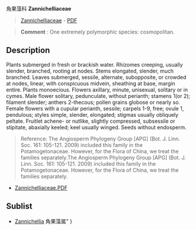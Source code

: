 角果藻科 **Zannichelliaceae**

> [Zannichelliaceae](http://www.iplant.cn/info/Zannichelliaceae?t=foc) - [PDF](http://www.iplant.cn/foc/pdf/Zannichelliaceae.pdf)


> **Comment** : 
> One extremely polymorphic species: cosmopolitan.

## Description

Plants submerged in fresh or brackish water. Rhizomes creeping, usually slender, branched, rooting at nodes. Stems elongated, slender, much branched. Leaves submerged, sessile, alternate, subopposite, or crowded at nodes, linear, with conspicuous midvein, sheathing at base, margin entire. Plants monoecious. Flowers axillary, minute, unisexual, solitary or in cymes. Male flower solitary, pedunculate, without perianth; stamens 1(or 2); filament slender; anthers 2-thecous; pollen grains globose or nearly so. Female flowers with a cupular perianth, sessile; carpels 1-9, free; ovule 1, pendulous; styles simple, slender, elongated; stigmas usually obliquely peltate. Fruitlet achene- or nutlike, slightly compressed, subsessile or stipitate, abaxially keeled; keel usually winged. Seeds without endosperm.




> Reference: 
> The Angiosperm Phylogeny Group [APG] (Bot. J. Linn. Soc. 161: 105-121. 2009) included this family in the Potamogetonaceae. However, for the Flora of China, we treat the families separately.The Angiosperm Phylogeny Group [APG] (Bot. J. Linn. Soc. 161: 105-121. 2009) included this family in the Potamogetonaceae. However, for the Flora of China, we treat the families separately.


* [Zannichelliaceae.PDF](http://www.iplant.cn/foc/pdf/Zannichelliaceae.pdf)

## Sublist

* [Zannichellia](http://www.iplant.cn/info/Zannichellia?t=foc) 角果藻属"
}
